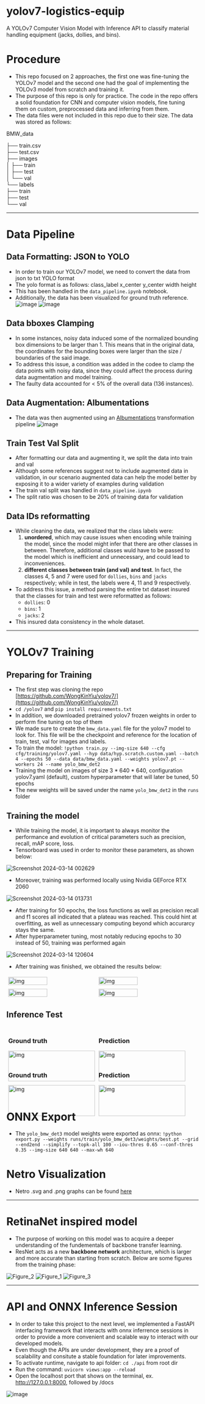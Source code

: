 # yolov7-logistics-equip

A YOLOv7 Computer Vision Model with Inference API to classify material handling equipment (jacks, dollies, and bins).

# Procedure

- This repo focused on 2 approaches, the first one was fine-tuning the YOLOv7 model and the second one had the goal of implementing the YOLOv3 model from scratch and training it.
- The purpose of this repo is only for practice. The code in the repo offers a solid foundation for CNN and computer vision models, fine tuning them on custom, preprocessed data and inferring from them.
- The data files were not included in this repo due to their size. The data was stored as follows:

BMW_data

├── train.csv  
├── test.csv  
├── images  
│   ├── train  
│   ├── test  
│   └── val  
└── labels  
  ├── train  
  ├── test  
  └── val  

---

# Data Pipeline

## Data Formatting: JSON to YOLO

- In order to train our YOLOv7 model, we need to convert the data from json to txt YOLO format
- The yolo format is as follows: class_label x_center y_center width height
- This has been handled in the `data_pipeline.ipynb` notebook.
- Additionally, the data has been visualized for ground truth reference.
  ![image](https://github.com/ka-9/yolov7-logistics-equip/assets/99538511/177347be-e310-47ef-bebe-87a2ddbed948)
  ![image](https://github.com/ka-9/yolov7-logistics-equip/assets/99538511/dfc91345-0b3d-4d36-b0e2-3a7b3961066d)

## Data bboxes Clamping

- In some instances, noisy data induced some of the normalized bounding box dimensions to be larger than 1. This means that in the original data, the coordinates for the bounding boxes were larger than the size / boundaries of the said image.
- To address this issue, a condition was added in the codee to clamp the data points with noisy data, since they could affect the process during data augmentation and model training.
- The faulty data accounted for < 5% of the overall data (136 instances).

## Data Augmentation: Albumentations

- The data was then augmented using an [Albumentations](https://albumentations.ai/docs/getting_started/) transformation pipeline
  ![image](https://github.com/ka-9/yolov7-logistics-equip/assets/99538511/87b7522b-6eed-40d0-a686-dcd9e21d648a)

## Train Test Val Split

- After formatting our data and augmenting it, we split the data into train and val
- Although some references suggest not to include augmented data in validation, in our scenario augmented data can help the model better by exposing it to a wider variety of examples during validation
- The train val split was handled in `data_pipeline.ipynb`
- The split ratio was chosen to be 20% of training data for validation

## Data IDs reformatting

- While cleaning the data, we realized that the class labels were:
  1. **unordered**, which may cause issues when encoding while training the model, since the model might infer that there are other classes in between. Therefore, additional classes wuld have to be passed to the model which is inefficient and unnecessary, and could lead to inconveniences.
  2. **different classes between train (and val) and test**. In fact, the classes 4, 5 and 7 were used for `dollies`, `bins` and `jacks` respectively; while in test, the labels were 4, 11 and 9 respectively.
- To address this issue, a method parsing the entire txt dataset insured that the classes for train and test were reformatted as follows:
  - `dollies`: 0
  - `bins`: 1
  - `jacks`: 2
- This insured data consistency in the whole dataset.

---

# YOLOv7 Training

## Preparing for Training

- The first step was cloning the repo [https://github.com/WongKinYiu/yolov7/](https://github.com/WongKinYiu/yolov7/)
- `cd /yolov7` and `pip install requirements.txt`
- In addition, we downloaded pretrained yolov7 frozen weights in order to perform fine tuning on top of them
- We made sure to create the `bmw_data.yaml` file for the yolov7 model to look for. This file will be the checkpoint and reference for the location of train, test, val for images and labels.
- To train the model: `!python train.py --img-size 640 --cfg cfg/training/yolov7.yaml --hyp data/hyp.scratch.custom.yaml --batch 4 --epochs 50 --data data/bmw_data.yaml --weights yolov7.pt --workers 24 --name yolo_bmw_det2`
- Training the model on images of size 3 * 640 * 640, configuration yolov7.yaml (default), custom hyperparameter that will later be tuned, 50 epochs
- The new weights will be saved under the name `yolo_bmw_det2` in the `runs` folder

## Training the model

- While training the model, it is important to always monitor the performance and evolution of critical parameters such as precision, recall, mAP score, loss.
- Tensorboard was used in order to monitor these parameters, as shown below:

![Screenshot 2024-03-14 002629](https://github.com/ka-9/yolov7-logistics-equip/assets/99538511/f89e3253-fde5-430c-8d81-5d16401671ba)

- Moreover, training was performed locally using Nvidia GEForce RTX 2060

![Screenshot 2024-03-14 013731](https://github.com/ka-9/yolov7-logistics-equip/assets/99538511/dd685f54-a04c-46d7-9604-0cc434e3edb3)

- After training for 50 epochs, the loss functions as well as precision recall and f1 scores all indicated that a plateau was reached. This could hint at overfitting, as well as unnecessary computing beyond which accurarcy stays the same.
- After hyperparameter tuning, most notably reducing epochs to 30 instead of 50, training was performed again

![Screenshot 2024-03-14 120604](https://github.com/ka-9/yolov7-logistics-equip/assets/99538511/42c850c8-1fb8-44d0-a53f-0b77ce1da4d0)

- After training was finished, we obtained the results below:

<div style="display:flex; flex-wrap:wrap;">
    <img src="https://github.com/ka-9/yolov7-logistics-equip/blob/main/yolov7/runs/train/yolo_bmw_det3/F1_curve.png" alt="img" style="width:45%; margin:5px;">
    <img src="https://github.com/ka-9/yolov7-logistics-equip/blob/main/yolov7/runs/train/yolo_bmw_det3/P_curve.png" alt="img" style="width:45%; margin:5px;">
    <img src="https://github.com/ka-9/yolov7-logistics-equip/blob/main/yolov7/runs/train/yolo_bmw_det3/R_curve.png" alt="img" style="width:45%; margin:5px;">
    <img src="https://github.com/ka-9/yolov7-logistics-equip/blob/main/yolov7/runs/train/yolo_bmw_det3/results.png" alt="img" style="width:45%; margin:5px;">
</div>

## Inference Test

<div style="display:flex; flex-wrap:wrap;">
    <div style="width:45%; margin:5px;">
        <h3>Ground truth</h3>
        <img src="https://github.com/ka-9/yolov7-logistics-equip/blob/main/yolov7/runs/train/yolo_bmw_det3/test_batch2_labels.jpg" alt="img" style="width:100%;">
    </div>
    <div style="width:45%; margin:5px;">
        <h3>Prediction</h3>
        <img src="https://github.com/ka-9/yolov7-logistics-equip/blob/main/yolov7/runs/train/yolo_bmw_det3/test_batch2_pred.jpg" alt="img" style="width:100%;">
    </div>
    <div style="width:45%; margin:5px;">
        <h3>Ground truth</h3>
        <img src="https://github.com/ka-9/yolov7-logistics-equip/blob/main/yolov7/runs/train/yolo_bmw_det3/test_batch0_labels.jpg" alt="img" style="width:100%;">
    </div>
    <div style="width:45%; margin:5px;">
        <h3>Prediction</h3>
        <img src="https://github.com/ka-9/yolov7-logistics-equip/blob/main/yolov7/runs/train/yolo_bmw_det3/test_batch0_pred.jpg" alt="img" style="width:100%;">
    </div>
</div>


# ONNX Export

- The `yolo_bmw_det3` model weights were exported as onnx: `!python export.py --weights runs/train/yolo_bmw_det3/weights/best.pt --grid --end2end --simplify --topk-all 100 --iou-thres 0.65 --conf-thres 0.35 --img-size 640 640 --max-wh 640`

# Netro Visualization

- Netro .svg and .png graphs can be found [here](https://github.com/ka-9/yolov7-logistics-equip/blob/main/netron/best.onnx.png)

---

# RetinaNet inspired model

- The purpose of working on this model was to acquire a deeper understanding of the fundementals of backbone transfer learning.
- ResNet acts as a new **backbone network** architecture, which is larger and more accurate than starting from scratch.
  Below are some figures from the training phase:

![Figure_2](https://github.com/ka-9/yolov7-logistics-equip/assets/99538511/c057c5a6-5dea-4f02-8686-29a64a9533fc)
![Figure_1](https://github.com/ka-9/yolov7-logistics-equip/assets/99538511/993fad8c-2bc8-4b49-9f22-b20269cb65b3)
![Figure_3](https://github.com/ka-9/yolov7-logistics-equip/assets/99538511/304098c7-be98-4094-98eb-0aa82d6f3c54)

---

# API and ONNX Inference Session

- In order to take this project to the next level, we implemented a FastAPI interfacing framework that interacts with onnx inferrence sessions in order to provide a more convenient and scalable way to interact with our developed models.
- Even though the APIs are under development, they are a proof of scalability and consitute a stable foundation for later improvements.
- To activate runtime, navigate to api folder: `cd ./api` from root dir
- Run the command: `uvicorn views:app --reload`
- Open the localhost port that shows on the terminal, ex. http://127.0.0.1:8000, followed by /docs

![image](https://github.com/ka-9/yolov7-logistics-equip/assets/99538511/0e488598-ad4d-4eb2-aa98-fb1aa9e2f6b4)
